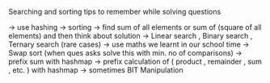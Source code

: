 Searching and sorting tips to remember while solving questions

-> use hashing
-> sorting 
-> find sum of all elements or sum of (square of all elements) and then think about solution
-> Linear search , Binary search , Ternary search (rare cases)
-> use maths we learnt in our school time
-> Swap sort (when ques asks solve this with min. no of comparisons)
-> prefix sum with hashmap
-> prefix calculation of ( product , remainder , sum , etc. ) with hashmap
-> sometimes BIT Manipulation



